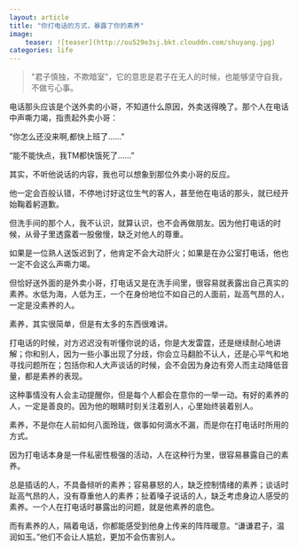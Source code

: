 ```yaml
---
layout: article
title: "你打电话的方式，暴露了你的素养"
image:
    teaser: ![teaser](http://ou529e3sj.bkt.clouddn.com/shuyang.jpg)
categories: life
---
```


> "君子慎独，不欺暗室"，它的意思是君子在无人的时候，也能够坚守自我，不做亏心事。

电话那头应该是个送外卖的小哥，不知道什么原因，外卖送得晚了。那个人在电话中声嘶力竭，指责起外卖小哥：

“你怎么还没来啊,都快上班了......”

“能不能快点，我TM都快饿死了......”


其实，不听他说话的内容，我也可以想象到那位外卖小哥的反应。

他一定会百般认错，不停地讨好这位生气的客人，甚至他在电话的那头，就已经开始鞠着躬道歉。

但洗手间的那个人，我不认识，就算认识，也不会再做朋友。因为他打电话的时候，从骨子里透露着一股傲慢，缺乏对他人的尊重。

如果是一位熟人送饭迟到了，他肯定不会大动肝火；如果是在办公室打电话，他也一定不会这么声嘶力竭。

但恰好送外面的是外卖小哥，打电话又是在洗手间里，很容易就表露出自己真实的素养。水低为海，人低为王，一个在身份地位不如自己的人面前，趾高气昂的人，一定是没素养的人。

素养，其实很简单，但是有太多的东西很难讲。

打电话的时候，对方迟迟没有听懂你说的话，你是大发雷霆，还是继续耐心地讲解；你和别人，因为一些小事出现了分歧，你会立马翻脸不认人，还是心平气和地寻找问题所在；包括你和人大声谈话的时候，会不会因为身边有旁人而主动降低音量，都是素养的表现。

这种事情没有人会主动提醒你，但是每个人都会在意你的一举一动。有好的素养的人，一定是善良的。因为他的眼睛时刻关注着别人，心里始终装着别人。

素养，不是你在人前如何八面玲珑，做事如何滴水不漏，而是你在打电话时所用的方式。

因为打电话本身是一件私密性极强的活动，人在这种行为里，很容易暴露自己的素养。

总是插话的人，不具备倾听的素养；容易暴怒的人，缺乏控制情绪的素养；谈话时趾高气昂的人，没有尊重他人的素养；扯着嗓子说话的人，缺乏考虑身边人感受的素养。一个人在打电话时暴露出的问题，就是他素养的底色。

而有素养的人，隔着电话，你都能感受到他身上传来的阵阵暖意。“谦谦君子，温润如玉。”他们不会让人尴尬，更加不会伤害别人。

